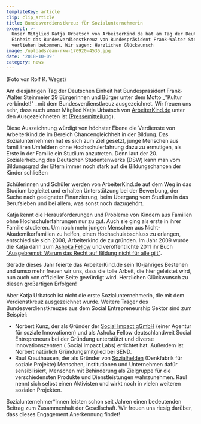 ```yaml
---
templateKey: article
clip: clip_article
title: Bundesverdienstkreuz für Sozialunternehmerin
excerpt: >-
  Unser Mitglied Katja Urbatsch von ArbeiterKind.de hat am Tag der Deutschen
  Einheit das Bundesverdienstkreuz von Bundespräsident Frank-Walter Steinmeier
  verliehen bekommen. Wir sagen: Herzlichen Glückwunsch
image: /uploads/ean-rkw-170920-4535.jpg
date: '2018-10-09'
category: news
---
```

(Foto von Rolf K. Wegst)

Am diesjährigen Tag der Deutschen Einheit hat Bundespräsident Frank-Walter Steinmeier 29 Bürgerinnen und Bürger unter dem Motto _"Kultur verbindet!" _mit dem Bundesverdienstkreuz ausgezeichnet. Wir freuen uns sehr, dass auch unser Mitglied Katja Urbatsch von [ArbeiterKind.de](http://www.arbeiterkind.de/) unter den Ausgezeichneten ist ([Pressemitteilung](http://www.bundespraesident.de/SharedDocs/Pressemitteilungen/DE/2018/09/180920-OV-TdDE.html)).

Diese Auszeichnung würdigt von höchster Ebene die Verdienste von ArbeiterKind.de im Bereich Chancengleichheit in der Bildung. Das Sozialunternehmen hat es sich zum Ziel gesetzt, junge Menschen aus familiären Umfeldern ohne Hochschulerfahrung dazu zu ermutigen, als Erste in der Familie ein Studium anzutreten. Denn laut der 20. Sozialerhebung des Deutschen Studentenwerks (DSW) kann man vom Bildungsgrad der Eltern immer noch stark auf die Bildungschancen der Kinder schließen

Schülerinnen und Schüler werden von ArbeiterKind.de auf dem Weg in das Studium begleitet und erhalten Unterstützung bei der Bewerbung, der Suche nach geeigneter Finanzierung, beim Übergang vom Studium in das Berufsleben und bei allem, was sonst noch dazugehört.

Katja kennt die Herausforderungen und Probleme von Kindern aus Familien ohne Hochschulerfahrungen nur zu gut. Auch sie ging als erste in ihrer Familie studieren. Um noch mehr jungen Menschen aus Nicht-Akademikerfamilien zu helfen, einen Hochschulabschluss zu erlangen, entschied sie sich 2008, Arbeiterkind.de zu gründen. Im Jahr 2009 wurde die Katja dann zum [Ashoka Fellow](https://www.ashoka.org/de) und veröffentlichte 2011 ihr Buch ["Ausgebremst: Warum das Recht auf Bildung nicht für alle gilt"](http://www.randomhouse.de/Taschenbuch/Ausgebremst:-Warum-das-Recht-auf-Bildung-nicht-fuer-alle-gilt/Katja-Urbatsch/Heyne/e372070.rhd).

Gerade dieses Jahr feierte das ArbeiterKind.de sein 10-jähriges Bestehen und umso mehr freuen wir uns, dass die tolle Arbeit, die hier geleistet wird, nun auch von offizieller Seite gewürdigt wird. Herzlichen Glückwunsch zu diesen großartigen Erfolgen!

Aber Katja Urbatsch ist nicht die erste Sozialunternehmerin, die mit dem Verdienstkreuz ausgezeichnet wurde. Weitere Träger des Bundesverdienstkreuzes aus dem Social Entrepreneurship Sektor sind zum Beispiel:

* Norbert Kunz, der als Gründer der [Social Impact gGmbH](https://socialimpact.eu/) (einer Agentur für soziale Innovationen) und als Ashoka Fellow deutschlandweit Social Entrepreneurs bei der Gründung unterstützt und diverse Innovationszentren ( Social Impact Labs) errichtet hat. Außerdem ist Norbert natürlich Gründungsmitglied bei SEND.
* Raul Krauthausen, der als Gründer von [Sozialhelden](https://sozialhelden.de/) (Denkfabrik für soziale Projekte) Menschen, Institutionen und Unternehmen dafür sensibilisiert, Menschen mit Behinderung als Zielgruppe für die verschiedensten Produkte und Dienstleistungen wahrzunehmen. Raul nennt sich selbst einen Aktivisten und wirkt noch in vielen weiteren sozialen Projekten.

Sozialunternehmer*innen leisten schon seit Jahren einen bedeutenden Beitrag zum Zusammenhalt der Gesellschaft. Wir freuen uns riesig darüber, dass dieses Engagement Anerkennung findet!
